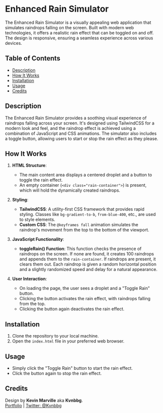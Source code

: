 # Enhanced Rain Simulator

The Enhanced Rain Simulator is a visually appealing web application that simulates raindrops falling on the screen. Built with modern web technologies, it offers a realistic rain effect that can be toggled on and off. The design is responsive, ensuring a seamless experience across various devices.

## Table of Contents

- [Description](#description)
- [How It Works](#how-it-works)
- [Installation](#installation)
- [Usage](#usage)
- [Credits](#credits)

## Description

The Enhanced Rain Simulator provides a soothing visual experience of raindrops falling across your screen. It's designed using TailwindCSS for a modern look and feel, and the raindrop effect is achieved using a combination of JavaScript and CSS animations. The simulator also includes a toggle button, allowing users to start or stop the rain effect as they please.

## How It Works

1. **HTML Structure**:
   - The main content area displays a centered droplet and a button to toggle the rain effect.
   - An empty container (`<div class="rain-container">`) is present, which will hold the dynamically created raindrops.

2. **Styling**:
   - **TailwindCSS**: A utility-first CSS framework that provides rapid styling. Classes like `bg-gradient-to-b`, `from-blue-400`, etc., are used to style elements.
   - **Custom CSS**: The `@keyframes fall` animation simulates the raindrop's movement from the top to the bottom of the viewport.

3. **JavaScript Functionality**:
   - **toggleRain() Function**: This function checks the presence of raindrops on the screen. If none are found, it creates 100 raindrops and appends them to the `rain-container`. If raindrops are present, it clears them out. Each raindrop is given a random horizontal position and a slightly randomized speed and delay for a natural appearance.

4. **User Interaction**:
   - On loading the page, the user sees a droplet and a "Toggle Rain" button.
   - Clicking the button activates the rain effect, with raindrops falling from the top.
   - Clicking the button again deactivates the rain effect.

## Installation

1. Clone the repository to your local machine.
2. Open the `index.html` file in your preferred web browser.

## Usage

- Simply click the "Toggle Rain" button to start the rain effect.
- Click the button again to stop the rain effect.

## Credits

Design by **Kevin Marville** aka **Kvnbbg**.  
[Portfolio](https://kvnbbg.fr) | [Twitter: @Kvnbbg](https://twitter.com/Kvnbbg)
